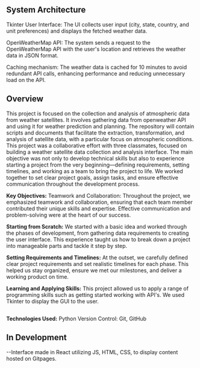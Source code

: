 
## System Architecture

Tkinter User Interface: The UI collects user input (city, state, country, and unit preferences) and displays the fetched weather data.

OpenWeatherMap API: The system sends a request to the OpenWeatherMap API with the user's location and retrieves the weather data in JSON format.

Caching mechanism: The weather data is cached for 10 minutes to avoid redundant API calls, enhancing performance and reducing unnecessary load on the API.
##
## Overview

This project is focused on the collection and analysis of atmospheric data from weather satellites. It involves gathering data from openweather API and using it for weather prediction and planning. The repository will contain scripts and documents that facilitate the extraction, transformation, and analysis of satellite data, with a particular focus on atmospheric conditions. 
This project was a collaborative effort with three classmates, focused on building a weather satellite data collection and analysis interface. The main objective was not only to develop technical skills but also to experience starting a project from the very beginning—defining requirements, setting timelines, and working as a team to bring the project to life. We worked together to set clear project goals, assign tasks, and ensure effective communication throughout the development process.

**Key Objectives:**
Teamwork and Collaboration: Throughout the project, we emphasized teamwork and collaboration, ensuring that each team member contributed their unique skills and expertise. Effective communication and problem-solving were at the heart of our success.

**Starting from Scratch:** We started with a basic idea and worked through the phases of development, from gathering data requirements to creating the user interface. This experience taught us how to break down a project into manageable parts and tackle it step by step.

**Setting Requirements and Timelines:** At the outset, we carefully defined clear project requirements and set realistic timelines for each phase. This helped us stay organized, ensure we met our milestones, and deliver a working product on time.

**Learning and Applying Skills:** This project allowed us to apply a range of programming skills such as getting started working with API's. We used Tkinter to display the GUI to the user.
##
**Technologies Used:**
Python
Version Control: Git, GitHub

## In Development 

--Interface made in React utilizing JS, HTML, CSS, to display content hosted on Gitpages.
